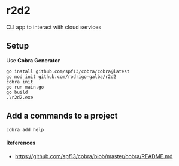 # r2d2

CLI app to interact with cloud services

## Setup

Use **Cobra Generator**
```
go install github.com/spf13/cobra/cobra@latest
go mod init github.com/rodrigo-galba/r2d2
cobra init
go run main.go
go build
.\r2d2.exe
```

## Add a commands to a project

```
cobra add help
```

#### References

- https://github.com/spf13/cobra/blob/master/cobra/README.md